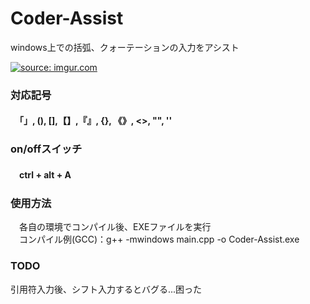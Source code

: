 <h1>Coder-Assist</h1>
<p>windows上での括弧、クォーテーションの入力をアシスト</p>

<a href="http://imgur.com/zzWZfYn"><img src="http://i.imgur.com/zzWZfYn.gif" title="source: imgur.com" /></a>
<h3>対応記号</h3>
<h4>　「」, (),  [],【】,『』, {}, 《》, <>, "", '' </h4>

<h3>on/offスイッチ</h3>
<h4>　ctrl + alt + A </h4>

<h3>使用方法</h3>
<p>　各自の環境でコンパイル後、EXEファイルを実行<br>
　コンパイル例(GCC)：g++ -mwindows main.cpp -o Coder-Assist.exe</p>

<h3>TODO</h3>
<p>引用符入力後、シフト入力するとバグる...困った</p>

